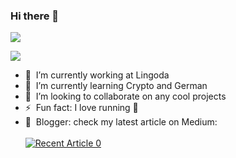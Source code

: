 ### Hi there 👋
<p align="left">
   <img src ="https://vercel-dioxmio.vercel.app/api?username=dioxmio&show_icons=true&count_private=true&theme=darcula&hide_border=true&include_all_commits=true&bg_color=00000000">
 </p>
 <p align="left">
   <img src ="https://vercel-dioxmio.vercel.app/api/top-langs/?username=dioxmio&layout=compact&hide_border=true&theme=darcula&bg_color=00000000&langs_count=10">
 </p>

- 💼 &nbsp;I’m currently working at Lingoda
- 🌱 &nbsp;I’m currently learning Crypto and German
- 👯 &nbsp;I’m looking to collaborate on any cool projects
- ⚡ &nbsp;Fun fact: I love running 🏃
- 📝 &nbsp;Blogger: check my latest article on Medium:
    <br><br> <a target="_blank" href="https://github-readme-medium-recent-article.vercel.app/medium/@dioxmio/0"><img src="https://github-readme-medium-recent-article.vercel.app/medium/@dioxmio/0" alt="Recent Article 0"></a>

<!--
**dioxmio/dioxmio** is a ✨ _special_ ✨ repository because its `README.md` (this file) appears on your GitHub profile.

Here are some ideas to get you started:

- 🔭 I’m currently working on ... 
- 🌱 I’m currently learning ...
- 👯 I’m looking to collaborate on ...
- 🤔 I’m looking for help with ...
- 💬 Ask me about ...
- 📫 How to reach me: ...
- 😄 Pronouns: ...
- ⚡ Fun fact: ...
-->

